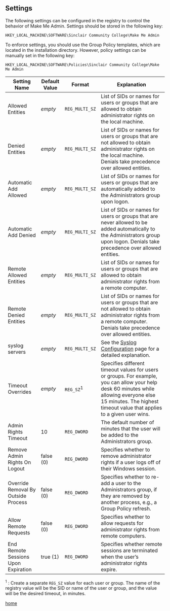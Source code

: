 ## Settings

The following settings can be configured in the registry to control the behavior of Make Me Admin. Settings should be stored in the following key:

`HKEY_LOCAL_MACHINE\SOFTWARE\Sinclair Community College\Make Me Admin`

To enforce settings, you should use the Group Policy templates, which are located in the installation directory. However, policy settings can be manually set in the following key:

`HKEY_LOCAL_MACHINE\SOFTWARE\Policies\Sinclair Community College\Make Me Admin`


| Setting Name | Default Value | Format | Explanation |
| ------------ | ------------- | ------ | ----------- |
| Allowed Entities                    | *empty*   | `REG_MULTI_SZ`       | List of SIDs or names for users or groups that are allowed to obtain administrator rights on the local machine. |
| Denied Entities                     | *empty*   | `REG_MULTI_SZ`       | List of SIDs or names for users or groups that are not allowed to obtain administrator rights on the local machine. Denials take precedence over allowed entities. |
| Automatic Add Allowed               | *empty*   | `REG_MULTI_SZ`       | List of SIDs or names for users or groups that are automatically added to the Administrators group upon logon. |
| Automatic Add Denied                | *empty*   | `REG_MULTI_SZ`       | List of SIDs or names for users or groups that are never allowed to be added automatically to the Administrators group upon logon. Denials take precedence over allowed entities. |
| Remote Allowed Entities             | *empty*   | `REG_MULTI_SZ`       | List of SIDs or names for users or groups that are allowed to obtain administrator rights from a remote computer. |
| Remote Denied Entities              | *empty*   | `REG_MULTI_SZ`       | List of SIDs or names for users or groups that are not allowed to obtain administrator rights from a remote computer. Denials take precedence over allowed entities. |
| syslog servers                      | *empty*   | `REG_MULTI_SZ`       | See the [Syslog Configuration](syslog-configuration.md) page for a detailed explanation. |
| Timeout Overrides                   | *empty*   | `REG_SZ`<sup>1</sup> | Specifies different timeout values for users or groups. For example, you can allow your help desk 60 minutes while allowing everyone else 15 minutes. The highest timeout value that applies to a given user wins. |
| Admin Rights Timeout                | 10        | `REG_DWORD`          | The default number of minutes that the user will be added to the Administrators group. |
| Remove Admin Rights On Logout       | false (0) | `REG_DWORD`          | Specifies whether to remove administrator rights if a user logs off of their Windows session. |
| Override Removal By Outside Process | false (0) | `REG_DWORD`          | Specifies whether to re-add a user to the Administrators group, if they are removed by another process, e.g., a Group Policy refresh. |
| Allow Remote Requests               | false (0) | `REG_DWORD`          | Specifies whether to allow requests for administrator rights from remote computers. |
| End Remote Sessions Upon Expiration | true (1)  | `REG_DWORD`          | Specifies whether remote sessions are terminated when the user’s administrator rights expire. |

<sup>1</sup> : Create a separate `REG_SZ` value for each user or group. The name of the registry value will be the SID or name of the user or group, and the value will be the desired timeout, in minutes.

[home](/ "Make Me Admin home page")